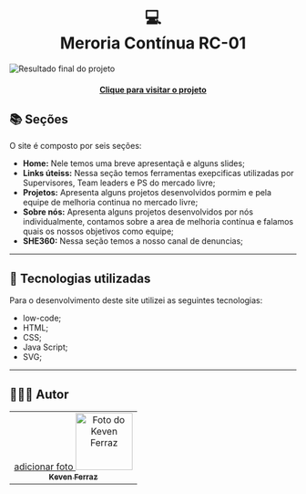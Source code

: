 <h1 align="center">
  💻<br>Meroria Contínua RC-01
</h1>

![Resultado final do projeto]()

<h4 align="center"><a href="https://sites.google.com/mercadolivre.com/melhoriacontinuarc01/menu?authuser=0">Clique para visitar o projeto</a></h4>

## 📚 Seções

O site é composto por seis seções:

- **Home:** Nele temos uma breve apresentaçã e alguns slides;
- **Links úteiss:** Nessa seção temos ferramentas exepcificas utilizadas por Supervisores, Team leaders e PS do mercado livre;
- **Projetos:** Apresenta alguns projetos desenvolvidos pormim e pela equipe de melhoria continua no mercado livre;
- **Sobre nós:** Apresenta alguns projetos desenvolvidos por nós individualmente, contamos sobre a area de melhoria contínua e falamos        quais os nossos objetivos como equipe;
- **SHE360:** Nessa seção temos a nosso canal de denuncias;

---

## 💼 Tecnologias utilizadas

Para o desenvolvimento deste site utilizei as seguintes tecnologias:

- low-code;
- HTML;
- CSS;
- Java Script;
- SVG;

---

<h2>🧑🏻‍💻 Autor</h2>

<table>
  <tr>
    <td align="center">
      <a href="https://github.com/Kevenferraz39">
          adicionar foto
          <img src="" width="100px;" alt="Foto do Keven Ferraz"/><br>
        <sub>
          <b>Keven Ferraz</b>
        </sub>
      </a>
    </td>
  </tr>
</table>
